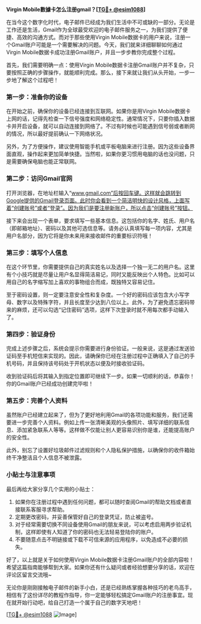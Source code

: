 **Virgin Mobile數據卡怎么注册gmail？[[TG💪+ @esim1088](https://t.me/s/esim1088)]**

在当今这个数字化时代，电子邮件已经成为我们生活中不可或缺的一部分。无论是工作还是生活，Gmail作为全球最受欢迎的电子邮件服务之一，为我们提供了便捷、高效的沟通方式。而对于那些使用Virgin Mobile数据卡的用户来说，注册一个Gmail账户可能是一个需要解决的问题。今天，我们就来详细聊聊如何通过Virgin Mobile数据卡成功注册Gmail账户，并且一步步教你完成整个过程。

首先，我们需要明确一点：使用Virgin Mobile数据卡注册Gmail账户并不复杂，只要按照正确的步骤操作，就能顺利完成。那么，接下来就让我们从头开始，一步一步地了解这个过程吧！

### 第一步：准备你的设备

在开始之前，确保你的设备已经连接到互联网。如果你是用Virgin Mobile数据卡上网的话，记得先检查一下信号强度和网络稳定性。通常情况下，只要你插入数据卡并开启设备，就可以自动连接到网络了。不过有时候也可能遇到信号弱或者断网的情况，所以最好提前确认一下网络状况。

另外，为了方便操作，建议使用智能手机或平板电脑来进行注册。因为这些设备界面直观，操作起来更加简单快捷。当然啦，如果你更习惯用电脑的话也没问题，只是需要确保电脑也能正常联网。

### 第二步：访问Gmail官网

打开浏览器，在地址栏输入“www.gmail.com”后按回车键。这样就会跳转到Google提供的Gmail登录页面。此时你会看到一个简洁明快的设计风格，上面写着“创建账号”或者“登录”。因为我们是要注册新账户，所以点击“创建账号”按钮。

接下来会出现一个表单，要求填写一些基本信息。这包括你的名字、姓氏、用户名（即邮箱地址）、密码以及其他可选信息等。请务必认真填写每一项内容，尤其是用户名部分，因为它将是你未来用来接收邮件的重要标识符哦！

### 第三步：填写个人信息

在这个环节里，你需要提供自己的真实姓名以及选择一个独一无二的用户名。这里有个小技巧就是尽量让用户名显得简洁易记，同时又能反映出个人特色。比如可以用自己的名字缩写加上喜欢的事物组合而成，既独特又容易记住。

至于密码设置，则一定要注意安全性和复杂度。一个好的密码应该包含大小写字母、数字以及特殊字符，并且长度至少达到八位以上。此外，为了避免遗忘密码带来的麻烦，还可以勾选“记住密码”选项，这样下次登录时就不用每次都手动输入了。

### 第四步：验证身份

完成上述步骤之后，系统会提示你需要进行身份验证。一般来说，这是通过发送验证码至手机短信来实现的。因此，请确保你已经在注册过程中正确填入了自己的手机号码，并且保持该号码处于开机状态以便及时接收验证码。

收到验证码后将其输入到指定位置即可继续下一步。如果一切顺利的话，恭喜你！你的Gmail账户已经成功创建完毕啦！

### 第五步：完善个人资料

虽然账户已经建立起来了，但为了更好地利用Gmail的各项功能和服务，我们还需要进一步完善个人资料。例如上传一张清晰美观的头像照片、填写详细的联系信息、添加紧急联系人等等。这样做不仅能让别人更容易识别你是谁，还能提高账户的安全性。

此外，别忘了设置好垃圾邮件过滤规则和个人隐私保护措施，以确保你的收件箱始终干净整洁且个人信息不被泄露。

### 小贴士与注意事项

最后再给大家分享几个实用的小贴士：

1. 如果你在注册过程中遇到任何问题，都可以随时查阅Gmail的帮助文档或者直接联系客服寻求帮助。
2. 定期更改密码，并妥善保管好自己的登录凭证，防止被盗号。
3. 对于经常需要切换不同设备使用Gmail的朋友来说，可以考虑启用两步验证机制，这样即使有人知道了你的密码也无法轻易登陆你的账户。
4. 不要随意点击不明链接或下载不可信来源的应用程序，以免造成不必要的损失。

好了，以上就是关于如何使用Virgin Mobile数据卡注册Gmail账户的全部内容啦！希望这篇指南能够帮到大家。如果你还有什么疑问或者经验想要分享的话，欢迎在评论区留言交流哦~

无论你是刚刚接触电子邮件的新手小白，还是已经熟练掌握各种技巧的老鸟高手，相信有了这份详尽的教程作指导，你一定能够轻松搞定Gmail账户的注册事宜。现在就开始行动吧，给自己打造一个属于自己的数字天地吧！

[[TG💪+ @esim1088](https://t.me/s/esim1088) ![Image](https://i.postimg.cc/4NQfJmqS/Snipaste-2025-05-13-00-14-12.png)]